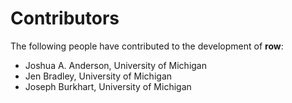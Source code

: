 # Contributors

The following people have contributed to the development of **row**:

* Joshua A. Anderson, University of Michigan
* Jen Bradley, University of Michigan
* Joseph Burkhart, University of Michigan
